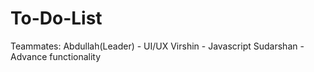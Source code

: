 # To-Do-List
Teammates:
Abdullah(Leader) - UI/UX
Virshin - Javascript
Sudarshan - Advance functionality
